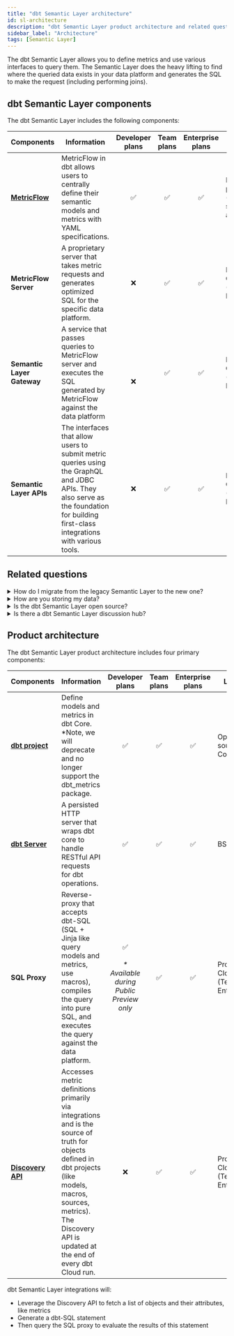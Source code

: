 ```yaml
---
title: "dbt Semantic Layer architecture"
id: sl-architecture
description: "dbt Semantic Layer product architecture and related questions."
sidebar_label: "Architecture"
tags: [Semantic Layer]
---
```



<VersionBlock firstVersion="1.6">

The dbt Semantic Layer allows you to define metrics and use various interfaces to query them. The Semantic Layer does the heavy lifting to find where the queried data exists in your data platform and generates the SQL to make the request (including performing joins). 

<Lightbox src="/img/docs/dbt-cloud/semantic-layer/sl-architecture.jpg" width="85%" title="The diagram displays how your data flows using the dbt Semantic Layer and the variety of integration tools it supports."/>

## dbt Semantic Layer components

The dbt Semantic Layer includes the following components:


| Components | Information | Developer plans | Team plans | Enterprise plans | License |
| --- | --- | :---: | :---: | :---: | --- |
| **[MetricFlow](/docs/build/about-metricflow)** | MetricFlow in dbt allows users to centrally define their semantic models and metrics with YAML specifications. | ✅ | ✅ |  ✅  | BSL package (code is source available) |
| **MetricFlow Server**| A proprietary server that takes metric requests and generates optimized SQL for the specific data platform. | ❌ | ✅ | ✅ | Proprietary, Cloud (Team & Enterprise)|
| **Semantic Layer Gateway** | A service that passes queries to MetricFlow server and executes the SQL generated by MetricFlow against the data platform| <br></br>❌| ✅ | ✅ | Proprietary, Cloud (Team & Enterprise) |
| **Semantic Layer APIs** | The interfaces that allow users to submit metric queries using the GraphQL and JDBC APIs. They also serve as the foundation for building first-class integrations with various tools. | ❌ | ✅ | ✅ | Proprietary, Cloud (Team & Enterprise)|


## Related questions

<details>
  <summary>How do I migrate from the legacy Semantic Layer to the new one?</summary>
  <div>
    <div>If you're using the legacy Semantic Layer, we highly recommend you <a href="https://docs.getdbt.com/docs/dbt-versions/upgrade-core-in-cloud">upgrade your dbt version </a> to dbt v1.6 or higher to use the new dbt Semantic Layer. Refer to the dedicated <a href="https://docs.getdbt.com/guides/migration/sl-migration"> migration guide</a> for more info.</div>
  </div>
</details>
    
<details>
<summary>How are you storing my data?</summary>
User data passes through the Semantic Layer on its way back from the warehouse. dbt Labs ensures security by authenticating through the customer's data warehouse. Currently, we don't cache data for the long term, but it might temporarily stay in the system for up to 10 minutes, usually less. In the future, we'll introduce a caching feature that allows us to cache data on our infrastructure for up to 24 hours.
</details>
<details>
<summary>Is the dbt Semantic Layer open source?</summary>
The dbt Semantic Layer is proprietary, however, some components of the dbt Semantic Layer are open source, like dbt-core and MetricFlow. <br /><br />The universal dbt Semantic Layer is available to all Team and Enterprise Plans during public beta. Users on dbt Cloud Developer plans or dbt Core users can use MetricFlow to only define and test metrics locally.</details>
<details>
    <summary>Is there a dbt Semantic Layer discussion hub?</summary>
  <div>
    <div>Yes absolutely! Join the <a href="https://getdbt.slack.com">dbt Slack community</a> and <a href="https://getdbt.slack.com/archives/C046L0VTVR6">#dbt-cloud-semantic-layer slack channel</a> for all things related to the dbt Semantic Layer. 
    </div>
  </div>
</details>

</VersionBlock>

<VersionBlock lastVersion="1.5">

## Product architecture 

The dbt Semantic Layer product architecture includes four primary components:

| Components | Information | Developer plans | Team plans | Enterprise plans | License |
| --- | --- | :---: | :---: | :---: | --- |
| **[dbt project](/docs/build/metrics)** | Define models and metrics in dbt Core. <br /> *Note, we will deprecate and no longer support the dbt_metrics package. | ✅ | ✅ |  ✅  | Open source, Core |
| **[dbt Server](https://github.com/dbt-labs/dbt-server)**| A persisted HTTP server that wraps dbt core to handle RESTful API requests for dbt operations. | ✅ | ✅ | ✅ | BSL |
| **SQL Proxy** | Reverse-proxy that accepts dbt-SQL (SQL + Jinja like query models and metrics, use macros), compiles the query into pure SQL, and executes the query against the data platform. | ✅ <br></br>_* Available during Public Preview only_ | ✅ | ✅ | Proprietary, Cloud (Team & Enterprise) |
| **[Discovery API](/docs/dbt-cloud-apis/discovery-api)**  | Accesses metric definitions primarily via integrations and is the source of truth for objects defined in dbt projects (like models, macros, sources, metrics). The Discovery API is updated at the end of every dbt Cloud run. | ❌ | ✅ | ✅ | Proprietary, Cloud (Team & Enterprise) |
    
<Lightbox src="/img/docs/dbt-cloud/semantic-layer/sl-architecture-flow.png" title="dbt Semantic components" />

dbt Semantic Layer integrations will:

- Leverage the Discovery API to fetch a list of objects and their attributes, like metrics
- Generate a dbt-SQL statement
- Then query the SQL proxy to evaluate the results of this statement

</VersionBlock>

